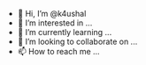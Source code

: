 - 👋 Hi, I’m @k4ushal
- 👀 I’m interested in ...
- 🌱 I’m currently learning ...
- 💞️ I’m looking to collaborate on ...
- 📫 How to reach me ...

<!---
k4ushal/k4ushal is a ✨ special ✨ repository because its `README.md` (this file) appears on your GitHub profile.
You can click the Preview link to take a look at your changes.
--->
